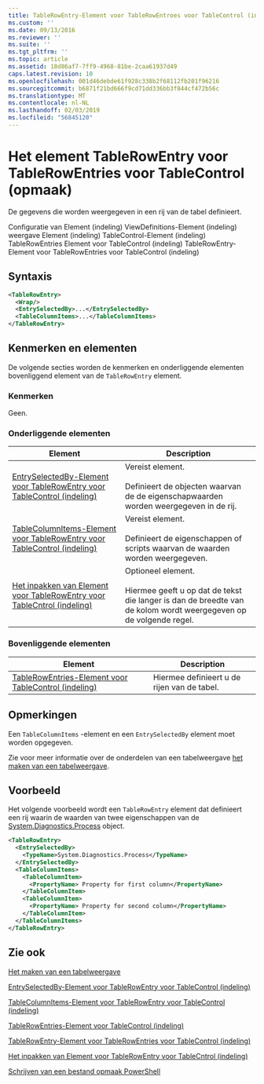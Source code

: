 ```yaml
---
title: TableRowEntry-Element voor TableRowEntroes voor TableControl (indeling) | Microsoft Docs
ms.custom: ''
ms.date: 09/13/2016
ms.reviewer: ''
ms.suite: ''
ms.tgt_pltfrm: ''
ms.topic: article
ms.assetid: 18d86af7-7ff9-4968-81be-2caa61937d49
caps.latest.revision: 10
ms.openlocfilehash: 001d46debde61f928c338b2f68112fb201f96216
ms.sourcegitcommit: b6871f21bd666f9cd71dd336bb3f844cf472b56c
ms.translationtype: MT
ms.contentlocale: nl-NL
ms.lasthandoff: 02/03/2019
ms.locfileid: "56845120"
---
```

# <a name="tablerowentry-element-for-tablerowentroes-for-tablecontrol-format"></a>Het element TableRowEntry voor TableRowEntries voor TableControl (opmaak)

De gegevens die worden weergegeven in een rij van de tabel definieert.

Configuratie van Element (indeling) ViewDefinitions-Element (indeling) weergave Element (indeling) TableControl-Element (indeling) TableRowEntries Element voor TableControl (indeling) TableRowEntry-Element voor TableRowEntries voor TableControl (indeling)

## <a name="syntax"></a>Syntaxis

```xml
<TableRowEntry>
  <Wrap/>
  <EntrySelectedBy>...</EntrySelectedBy>
  <TableColumnItems>...</TableColumnItems>
</TableRowEntry>
```

## <a name="attributes-and-elements"></a>Kenmerken en elementen

De volgende secties worden de kenmerken en onderliggende elementen bovenliggend element van de `TableRowEntry` element.

### <a name="attributes"></a>Kenmerken

Geen.

### <a name="child-elements"></a>Onderliggende elementen

|Element|Description|
|-------------|-----------------|
|[EntrySelectedBy-Element voor TableRowEntry voor TableControl (indeling)](./entryselectedby-element-for-tablerowentry-for-tablecontrol-format.md)|Vereist element.<br /><br /> Definieert de objecten waarvan de de eigenschapwaarden worden weergegeven in de rij.|
|[TableColumnItems-Element voor TableRowEntry voor TableControl (indeling)](./tablecolumnitems-element-for-tablerowentry-for-tablecontrol-format.md)|Vereist element.<br /><br /> Definieert de eigenschappen of scripts waarvan de waarden worden weergegeven.|
|[Het inpakken van Element voor TableRowEntry voor TableCntrol (indeling)](./wrap-element-for-tablerowentry-for-tablecontrl-format.md)|Optioneel element.<br /><br /> Hiermee geeft u op dat de tekst die langer is dan de breedte van de kolom wordt weergegeven op de volgende regel.|

### <a name="parent-elements"></a>Bovenliggende elementen

|Element|Description|
|-------------|-----------------|
|[TableRowEntries-Element voor TableControl (indeling)](./tablerowentries-element-for-tablecontrol-format.md)|Hiermee definieert u de rijen van de tabel.|

## <a name="remarks"></a>Opmerkingen

Een `TableColumnItems` -element en een `EntrySelectedBy` element moet worden opgegeven.

Zie voor meer informatie over de onderdelen van een tabelweergave [het maken van een tabelweergave](./creating-a-table-view.md).

## <a name="example"></a>Voorbeeld

Het volgende voorbeeld wordt een `TableRowEntry` element dat definieert een rij waarin de waarden van twee eigenschappen van de [System.Diagnostics.Process](/dotnet/api/System.Diagnostics.Process) object.

```xml
<TableRowEntry>
  <EntrySelectedBy>
    <TypeName>System.Diagnostics.Process</TypeName>
  </EntrySelectedBy>
  <TableColumnItems>
    <TableColumnItem>
      <PropertyName> Property for first column</PropertyName>
    </TableColumnItem>
    <TableColumnItem>
      <PropertyName> Property for second column</PropertyName>
    </TableColumnItem>
  </TableColumnItems>
</TableRowEntry>
```

## <a name="see-also"></a>Zie ook

[Het maken van een tabelweergave](./creating-a-table-view.md)

[EntrySelectedBy-Element voor TableRowEntry voor TableControl (indeling)](./entryselectedby-element-for-tablerowentry-for-tablecontrol-format.md)

[TableColumnItems-Element voor TableRowEntry voor TableControl (indeling)](./tablecolumnitems-element-for-tablerowentry-for-tablecontrol-format.md)

[TableRowEntries-Element voor TableControl (indeling)](./tablerowentries-element-for-tablecontrol-format.md)

[TableRowEntry-Element voor TableRowEntries voor TableControl (indeling)](./tablerowentry-element-for-tablerowentroes-for-tablecontrol-format.md)

[Het inpakken van Element voor TableRowEntry voor TableCntrol (indeling)](./wrap-element-for-tablerowentry-for-tablecontrl-format.md)

[Schrijven van een bestand opmaak PowerShell](./writing-a-powershell-formatting-file.md)
